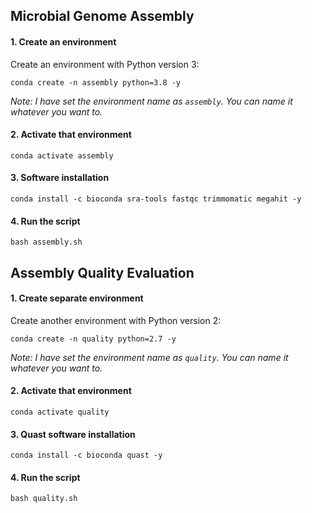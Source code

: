 ## Microbial Genome Assembly

#### 1. Create an environment
Create an environment with Python version 3:

```
conda create -n assembly python=3.8 -y
```

*Note: I have set the environment name as `assembly`. You can name it whatever you want to.*

#### 2. Activate that environment
```
conda activate assembly
```

#### 3. Software installation
```
conda install -c bioconda sra-tools fastqc trimmomatic megahit -y
```

#### 4. Run the script
```
bash assembly.sh
```


## Assembly Quality Evaluation

#### 1. Create separate environment
Create another environment with Python version 2:

```
conda create -n quality python=2.7 -y
```

*Note: I have set the environment name as `quality`. You can name it whatever you want to.*

#### 2. Activate that environment
```
conda activate quality
```

#### 3. Quast software installation
```
conda install -c bioconda quast -y
```

#### 4. Run the script
```
bash quality.sh
```